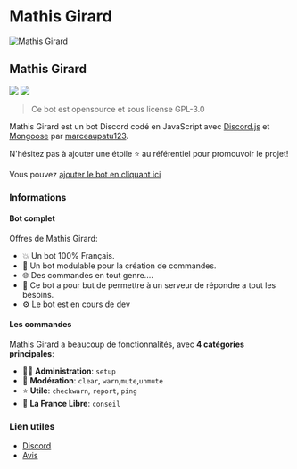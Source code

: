 # Mathis Girard

![Mathis Girard](https://i.gyazo.com/525e603ab72bd2cb593215610b6cf612.png)

## Mathis Girard

[![](https://img.shields.io/discord/606939452425633802.svg?logo=discord&colorB=7289DA)](https://discord.gg/vF2H5TzF6g) [![](https://img.shields.io/badge/discord.js-v12.5.1-blue.svg?logo=npm)](https://discord.js.org/)

> Ce bot est opensource et sous license GPL-3.0

Mathis Girard est un bot Discord codé en JavaScript avec [Discord.js](https://discord.js.org) et [Mongoose](https://mongoosejs.com/) par [marceaupatu123](https://github.com/marceaupatu123).

N'hésitez pas à ajouter une étoile ⭐ au référentiel pour promouvoir le projet!

Vous pouvez [ajouter le bot en cliquant ici](https://discord.com/oauth2/authorize?client_id=598180445422747651&permissions=8&scope=bot)

### Informations

#### Bot complet

Offres de Mathis Girard:

* 💥 Un bot 100% Français.
* 💯 Un bot modulable pour la création de commandes.
* 🌐 Des commandes en tout genre....
* 🤩 Ce bot a pour but de permettre à un serveur de répondre a tout les besoins.
* ⚙️ Le bot est en cours de dev

#### Les commandes

Mathis Girard a beaucoup de fonctionnalités, avec **4 catégories principales**:

* 👩‍💼 **Administration**: `setup`
* 🚓 **Modération**: `clear`, `warn`,`mute`,`unmute`
* ⭐ **Utile**: `checkwarn`, `report`, `ping`
* 👑 **La France Libre**: `conseil`

### Lien utiles

* [Discord](https://discord.gg/ENqT6hDwYD)
* [Avis](https://top.gg/bot/598180445422747651)

